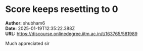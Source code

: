 # Score keeps resetting to 0

**Author:** shubham6  
**Date:** 2025-01-19T12:35:22.388Z  
**URL:** https://discourse.onlinedegree.iitm.ac.in/t/163765/581989

Much appreciated sir
